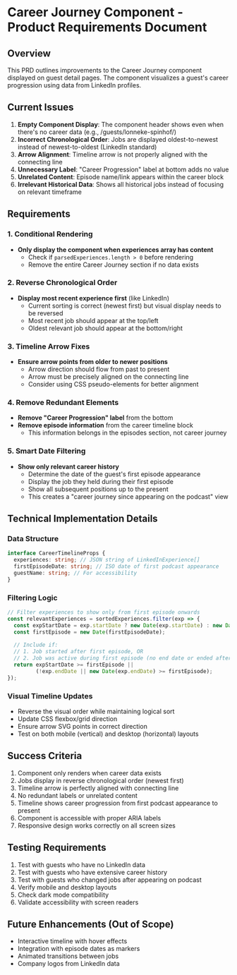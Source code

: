 # Career Journey Component - Product Requirements Document

## Overview
This PRD outlines improvements to the Career Journey component displayed on guest detail pages. The component visualizes a guest's career progression using data from LinkedIn profiles.

## Current Issues
1. **Empty Component Display**: The component header shows even when there's no career data (e.g., /guests/lonneke-spinhof/)
2. **Incorrect Chronological Order**: Jobs are displayed oldest-to-newest instead of newest-to-oldest (LinkedIn standard)
3. **Arrow Alignment**: Timeline arrow is not properly aligned with the connecting line
4. **Unnecessary Label**: "Career Progression" label at bottom adds no value
5. **Unrelated Content**: Episode name/link appears within the career block
6. **Irrelevant Historical Data**: Shows all historical jobs instead of focusing on relevant timeframe

## Requirements

### 1. Conditional Rendering
- **Only display the component when experiences array has content**
  - Check if `parsedExperiences.length > 0` before rendering
  - Remove the entire Career Journey section if no data exists

### 2. Reverse Chronological Order
- **Display most recent experience first** (like LinkedIn)
  - Current sorting is correct (newest first) but visual display needs to be reversed
  - Most recent job should appear at the top/left
  - Oldest relevant job should appear at the bottom/right

### 3. Timeline Arrow Fixes
- **Ensure arrow points from older to newer positions**
  - Arrow direction should flow from past to present
  - Arrow must be precisely aligned on the connecting line
  - Consider using CSS pseudo-elements for better alignment

### 4. Remove Redundant Elements
- **Remove "Career Progression" label** from the bottom
- **Remove episode information** from the career timeline block
  - This information belongs in the episodes section, not career journey

### 5. Smart Date Filtering
- **Show only relevant career history**
  - Determine the date of the guest's first episode appearance
  - Display the job they held during their first episode
  - Show all subsequent positions up to the present
  - This creates a "career journey since appearing on the podcast" view

## Technical Implementation Details

### Data Structure
```typescript
interface CareerTimelineProps {
  experiences: string; // JSON string of LinkedInExperience[]
  firstEpisodeDate: string; // ISO date of first podcast appearance
  guestName: string; // For accessibility
}
```

### Filtering Logic
```typescript
// Filter experiences to show only from first episode onwards
const relevantExperiences = sortedExperiences.filter(exp => {
  const expStartDate = exp.startDate ? new Date(exp.startDate) : new Date();
  const firstEpisode = new Date(firstEpisodeDate);
  
  // Include if:
  // 1. Job started after first episode, OR
  // 2. Job was active during first episode (no end date or ended after episode)
  return expStartDate >= firstEpisode || 
         (!exp.endDate || new Date(exp.endDate) >= firstEpisode);
});
```

### Visual Timeline Updates
- Reverse the visual order while maintaining logical sort
- Update CSS flexbox/grid direction
- Ensure arrow SVG points in correct direction
- Test on both mobile (vertical) and desktop (horizontal) layouts

## Success Criteria
1. Component only renders when career data exists
2. Jobs display in reverse chronological order (newest first)
3. Timeline arrow is perfectly aligned with connecting line
4. No redundant labels or unrelated content
5. Timeline shows career progression from first podcast appearance to present
6. Component is accessible with proper ARIA labels
7. Responsive design works correctly on all screen sizes

## Testing Requirements
1. Test with guests who have no LinkedIn data
2. Test with guests who have extensive career history
3. Test with guests who changed jobs after appearing on podcast
4. Verify mobile and desktop layouts
5. Check dark mode compatibility
6. Validate accessibility with screen readers

## Future Enhancements (Out of Scope)
- Interactive timeline with hover effects
- Integration with episode dates as markers
- Animated transitions between jobs
- Company logos from LinkedIn data